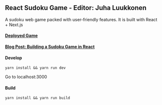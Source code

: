 ## React Sudoku Game - Editor: Juha Luukkonen

A sudoku web game packed with user-friendly features. It is built with React + Next.js

#### [Deployed Game](https://...)
#### [Blog Post: Building a Sudoku Game in React ](https://medium.com/@sitianliu_57680/building-a-sudoku-game-in-react-ca663915712)

#### Develop
`yarn install && yarn run dev`

Go to localhost:3000

#### Build
`yarn install && yarn run build`
